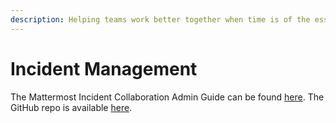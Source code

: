 ```yaml
---
description: Helping teams work better together when time is of the essence.
---
```


# Incident Management

The Mattermost Incident Collaboration Admin Guide can be found [here](https://docs.mattermost.com/administration/devops-command-center.html). The GitHub repo is available [here](https://github.com/mattermost/mattermost-plugin-incident-collaboration).
